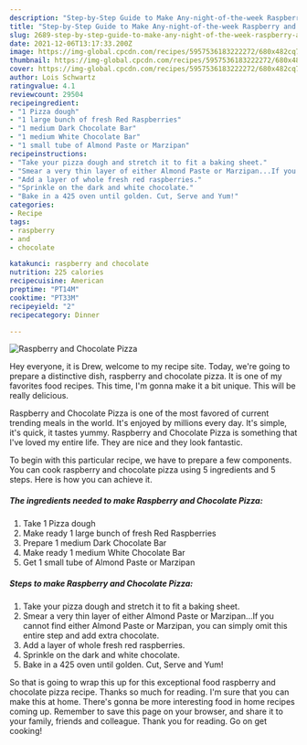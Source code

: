 ```yaml
---
description: "Step-by-Step Guide to Make Any-night-of-the-week Raspberry and Chocolate Pizza"
title: "Step-by-Step Guide to Make Any-night-of-the-week Raspberry and Chocolate Pizza"
slug: 2689-step-by-step-guide-to-make-any-night-of-the-week-raspberry-and-chocolate-pizza
date: 2021-12-06T13:17:33.200Z
image: https://img-global.cpcdn.com/recipes/5957536183222272/680x482cq70/raspberry-and-chocolate-pizza-recipe-main-photo.jpg
thumbnail: https://img-global.cpcdn.com/recipes/5957536183222272/680x482cq70/raspberry-and-chocolate-pizza-recipe-main-photo.jpg
cover: https://img-global.cpcdn.com/recipes/5957536183222272/680x482cq70/raspberry-and-chocolate-pizza-recipe-main-photo.jpg
author: Lois Schwartz
ratingvalue: 4.1
reviewcount: 29504
recipeingredient:
- "1 Pizza dough"
- "1 large bunch of fresh Red Raspberries"
- "1 medium Dark Chocolate Bar"
- "1 medium White Chocolate Bar"
- "1 small tube of Almond Paste or Marzipan"
recipeinstructions:
- "Take your pizza dough and stretch it to fit a baking sheet."
- "Smear a very thin layer of either Almond Paste or Marzipan...If you cannot find either Almond Paste or Marzipan, you can simply omit this entire step and add extra chocolate."
- "Add a layer of whole fresh red raspberries."
- "Sprinkle on the dark and white chocolate."
- "Bake in a 425 oven until golden. Cut, Serve and Yum!"
categories:
- Recipe
tags:
- raspberry
- and
- chocolate

katakunci: raspberry and chocolate 
nutrition: 225 calories
recipecuisine: American
preptime: "PT14M"
cooktime: "PT33M"
recipeyield: "2"
recipecategory: Dinner

---
```



![Raspberry and Chocolate Pizza](https://img-global.cpcdn.com/recipes/5957536183222272/680x482cq70/raspberry-and-chocolate-pizza-recipe-main-photo.jpg)

Hey everyone, it is Drew, welcome to my recipe site. Today, we're going to prepare a distinctive dish, raspberry and chocolate pizza. It is one of my favorites food recipes. This time, I'm gonna make it a bit unique. This will be really delicious.

Raspberry and Chocolate Pizza is one of the most favored of current trending meals in the world. It's enjoyed by millions every day. It's simple, it's quick, it tastes yummy. Raspberry and Chocolate Pizza is something that I've loved my entire life. They are nice and they look fantastic.




To begin with this particular recipe, we have to prepare a few components. You can cook raspberry and chocolate pizza using 5 ingredients and 5 steps. Here is how you can achieve it.

<!--inarticleads1-->

##### The ingredients needed to make Raspberry and Chocolate Pizza:

1. Take 1 Pizza dough
1. Make ready 1 large bunch of fresh Red Raspberries
1. Prepare 1 medium Dark Chocolate Bar
1. Make ready 1 medium White Chocolate Bar
1. Get 1 small tube of Almond Paste or Marzipan




<!--inarticleads2-->

##### Steps to make Raspberry and Chocolate Pizza:

1. Take your pizza dough and stretch it to fit a baking sheet.
1. Smear a very thin layer of either Almond Paste or Marzipan...If you cannot find either Almond Paste or Marzipan, you can simply omit this entire step and add extra chocolate.
1. Add a layer of whole fresh red raspberries.
1. Sprinkle on the dark and white chocolate.
1. Bake in a 425 oven until golden. Cut, Serve and Yum!




So that is going to wrap this up for this exceptional food raspberry and chocolate pizza recipe. Thanks so much for reading. I'm sure that you can make this at home. There's gonna be more interesting food in home recipes coming up. Remember to save this page on your browser, and share it to your family, friends and colleague. Thank you for reading. Go on get cooking!
